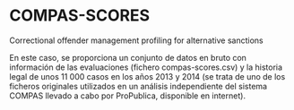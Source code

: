 # COMPAS-SCORES
Correctional offender management profiling for alternative sanctions

En este caso, se proporciona un conjunto de datos en bruto con información de las evaluaciones
(fichero compas-scores.csv) y la historia legal de unos 11 000 casos en los años 2013 y 2014
(se trata de uno de los ficheros originales utilizados en un análisis independiente del sistema
COMPAS llevado a cabo por ProPublica, disponible en internet).
